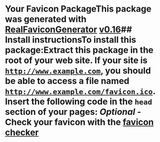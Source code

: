 # Your Favicon PackageThis package was generated with [RealFaviconGenerator](https://realfavicongenerator.net/) [v0.16](https://realfavicongenerator.net/change_log#v0.16)## Install instructionsTo install this package:Extract this package in the root of your web site. If your site is <code>http://www.example.com</code>, you should be able to access a file named <code>http://www.example.com/favicon.ico</code>.Insert the following code in the `head` section of your pages: <link rel="apple-touch-icon" sizes="180x180" href="/apple-touch-icon.png"> <link rel="icon" type="image/png" sizes="32x32" href="/favicon-32x32.png"> <link rel="icon" type="image/png" sizes="194x194" href="/favicon-194x194.png"> <link rel="icon" type="image/png" sizes="192x192" href="/android-chrome-192x192.png"> <link rel="icon" type="image/png" sizes="16x16" href="/favicon-16x16.png"> <link rel="manifest" href="/site.webmanifest"> <link rel="mask-icon" href="/safari-pinned-tab.svg" color="#5bbad5"> <meta name="apple-mobile-web-app-title" content="R&amp;S Consultor&iacute;a Jur&iacute;dica"> <meta name="application-name" content="R&amp;S Consultor&iacute;a Jur&iacute;dica"> <meta name="msapplication-TileColor" content="#5f52a7"> <meta name="msapplication-TileImage" content="/mstile-144x144.png"> <meta name="theme-color" content="#a700b0">_Optional_ - Check your favicon with the [favicon checker](https://realfavicongenerator.net/favicon_checker)
